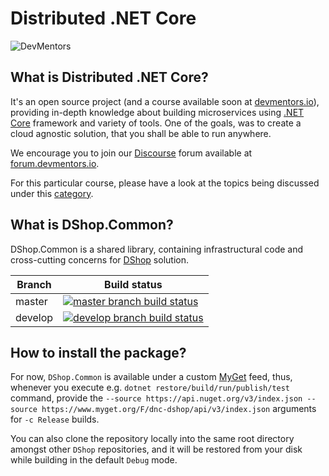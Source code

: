# Distributed .NET Core

![DevMentors](https://github.com/devmentors/DNC-DShop/blob/master/assets/devmentors_logo.png)

**What is Distributed .NET Core?**
----------------

It's an open source project (and a course available soon at [devmentors.io](https://devmentors.io)), providing in-depth knowledge about building microservices using [.NET Core](https://www.microsoft.com/net/learn/get-started-with-dotnet-tutorial) framework and variety of tools. One of the goals, was to create a cloud agnostic solution, that you shall be able to run anywhere. 

We encourage you to join our [Discourse](https://www.discourse.org) forum available at [forum.devmentors.io](https://forum.devmentors.io).

For this particular course, please have a look at the topics being discussed under this [category](https://forum.devmentors.io/c/courses/distributed-dotnet-core).

**What is DShop.Common?**
----------------

DShop.Common is a shared library, containing infrastructural code and cross-cutting concerns for [DShop](https://github.com/devmentors/DNC-DShop) solution.

|Branch             |Build status                                                  
|-------------------|-----------------------------------------------------
|master             |[![master branch build status](https://api.travis-ci.org/devmentors/DNC-DShop.Common.svg?branch=master)](https://travis-ci.org/devmentors/DNC-DShop.Common)
|develop            |[![develop branch build status](https://api.travis-ci.org/devmentors/DNC-DShop.Common.svg?branch=develop)](https://travis-ci.org/devmentors/DNC-DShop.Common/branches)


**How to install the package?**
----------------

For now, `DShop.Common` is available under a custom [MyGet](https://myget.org) feed, thus, whenever you execute e.g. `dotnet restore/build/run/publish/test` command, provide the `--source https://api.nuget.org/v3/index.json --source https://www.myget.org/F/dnc-dshop/api/v3/index.json` arguments for `-c Release` builds.

You can also clone the repository locally into the same root directory amongst other `DShop` repositories, and it will be restored from your disk while building in the default `Debug` mode.